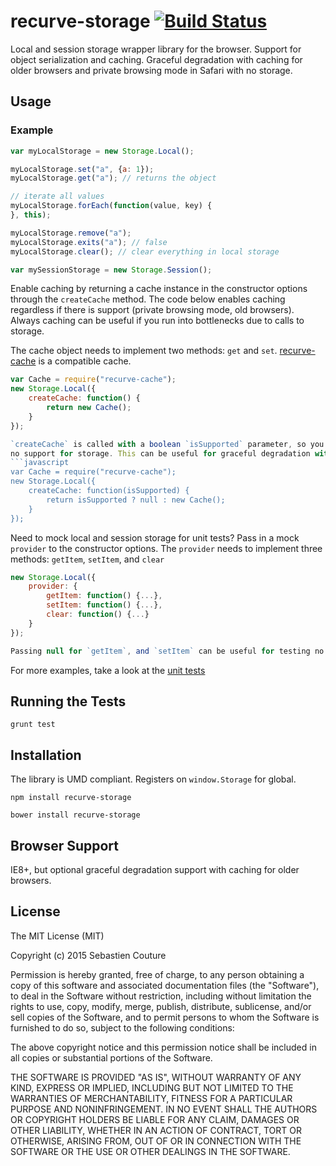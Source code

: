 recurve-storage [![Build Status](https://secure.travis-ci.org/sebastiencouture/recurve-storage.png?branch=master)](https://travis-ci.org/sebastiencouture/recurve-storage)
===

Local and session storage wrapper library for the browser. Support for object serialization and caching. Graceful degradation
with caching for older browsers and private browsing mode in Safari with no storage.

## Usage

### Example

```javascript
var myLocalStorage = new Storage.Local();

myLocalStorage.set("a", {a: 1});
myLocalStorage.get("a"); // returns the object

// iterate all values
myLocalStorage.forEach(function(value, key) {
}, this);

myLocalStorage.remove("a");
myLocalStorage.exits("a"); // false
myLocalStorage.clear(); // clear everything in local storage
```

```javascript
var mySessionStorage = new Storage.Session();
```

Enable caching by returning a cache instance in the constructor options through the `createCache` method. The code
below enables caching regardless if there is support (private browsing mode, old browsers). Always caching can be useful
if you run into bottlenecks due to calls to storage.

The cache object needs to implement two methods: `get` and `set`. [recurve-cache](http://github.com/sebastiencouture/recurve-cache) is a compatible cache.
```javascript
var Cache = require("recurve-cache");
new Storage.Local({
    createCache: function() {
        return new Cache();
    }
});

`createCache` is called with a boolean `isSupported` parameter, so you can optionally only include caching if there is
no support for storage. This can be useful for graceful degradation with older browsers or if in private browsing mode on Safari.
```javascript
var Cache = require("recurve-cache");
new Storage.Local({
    createCache: function(isSupported) {
        return isSupported ? null : new Cache();
    }
});
```

Need to mock local and session storage for unit tests? Pass in a mock `provider` to the constructor options. The `provider`
needs to implement three methods: `getItem`, `setItem`, and `clear`
```javascript
new Storage.Local({
    provider: {
        getItem: function() {...},
        setItem: function() {...},
        clear: function() {...}
    }
});

Passing null for `getItem`, and `setItem` can be useful for testing no storage/private browsing mode in Safari.
```

For more examples, take a look at the [unit tests](test/recurve-storage.spec.js)

## Running the Tests

```
grunt test
```

## Installation

The library is UMD compliant. Registers on `window.Storage` for global.

```
npm install recurve-storage
```
```
bower install recurve-storage
```

## Browser Support

IE8+, but optional graceful degradation support with caching for older browsers.

## License

The MIT License (MIT)

Copyright (c) 2015 Sebastien Couture

Permission is hereby granted, free of charge, to any person obtaining a copy of
this software and associated documentation files (the "Software"), to deal in
the Software without restriction, including without limitation the rights to
use, copy, modify, merge, publish, distribute, sublicense, and/or sell copies of
the Software, and to permit persons to whom the Software is furnished to do so,
subject to the following conditions:

The above copyright notice and this permission notice shall be included in all
copies or substantial portions of the Software.

THE SOFTWARE IS PROVIDED "AS IS", WITHOUT WARRANTY OF ANY KIND, EXPRESS OR
IMPLIED, INCLUDING BUT NOT LIMITED TO THE WARRANTIES OF MERCHANTABILITY, FITNESS
FOR A PARTICULAR PURPOSE AND NONINFRINGEMENT. IN NO EVENT SHALL THE AUTHORS OR
COPYRIGHT HOLDERS BE LIABLE FOR ANY CLAIM, DAMAGES OR OTHER LIABILITY, WHETHER
IN AN ACTION OF CONTRACT, TORT OR OTHERWISE, ARISING FROM, OUT OF OR IN
CONNECTION WITH THE SOFTWARE OR THE USE OR OTHER DEALINGS IN THE SOFTWARE.